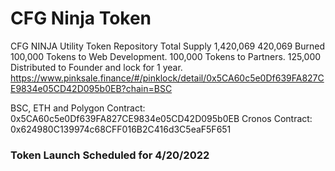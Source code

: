 # CFG Ninja Token
CFG NINJA Utility Token Repository
Total Supply 1,420,069
420,069 Burned
100,000 Tokens to Web Development.
100,000 Tokens to Partners.
125,000 Distributed to Founder and lock for 1 year.
https://www.pinksale.finance/#/pinklock/detail/0x5CA60c5e0Df639FA827CE9834e05CD42D095b0EB?chain=BSC

BSC, ETH and Polygon Contract: 0x5CA60c5e0Df639FA827CE9834e05CD42D095b0EB
Cronos Contract: 0x624980C139974c68CFF016B2C416d3C5eaF5F651

### Token Launch Scheduled for 4/20/2022
